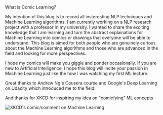 What is Comic Learning?

My intention of this blog is to record all insteresting NLP techniques and Machine Learning algorithms. I am currently working on a NLP research project with a professor in my university. I wanted to share the exciting knowledge that I am learning and turn the abstract explainations for Machine Learning into comics or drawings that everyone will be able to understand. This blog is aimed for both people who are genuinely curious about the Machine Learning algorithms and those who are advanced in the field and looking for more perspectives. 

I hope my comics will make you giggle and ponder occasionally. If you are new to Artificial Intelligence, I hope this blog will incite your passion in Machine Learning just like the how I was watching my first ML lecture.

Great thanks to Andrew Ng's Cousera course and Google's Deep Learning on Udacity which introduced me to the field. 

And thanks for XKCD for inspiring my idea on "comicfying" ML concepts



<!--![XKCD's comic/comment on Machine Learning][https://github.com/rolinawu/rolinawu.github.io/blob/master/_images/xkcdonML.jpg]-->
<img src="https://github.com/rolinawu/rolinawu.github.io/blob/master/_images/xkcdonML.jpg" alt="XKCD's comic/comment on Machine Learning">